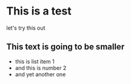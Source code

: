 # This is a test

let's try this out

## This text is going to be smaller


* this is list item 1
* and this is number 2
* and yet another one 

